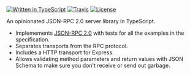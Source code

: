 [![Written in TypeScript](https://flat.badgen.net/badge/icon/typescript?icon=typescript&label)](http://www.typescriptlang.org/) <!-- [![npm](https://flat.badgen.net/npm/v/@mtti/typescript-base?icon=npm)](https://www.npmjs.com/package/@mtti/typescript-base) --> [![Travis](https://flat.badgen.net/travis/mtti/json-rpc-ts?icon=travis)](https://travis-ci.org/mtti/json-rpc-ts) [![License](https://flat.badgen.net/github/license/mtti/json-rpc-ts)](https://github.com/mtti/json-rpc-ts/blob/master/LICENSE)

An opinionated JSON-RPC 2.0 server library in TypeScript.

* Implemements [JSON-RPC 2.0](https://www.jsonrpc.org/specification) with tests for all the examples in the specification.
* Separates transports from the RPC protocol.
* Includes a HTTP transport for Express.
* Allows validating method parameters and return values with JSON Schema to make sure you don't receive or send out garbage.
